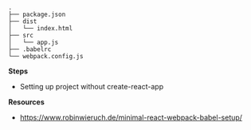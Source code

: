 ```
.
├── package.json
├── dist
│   └── index.html
├── src
│   └── app.js
├── .babelrc
└── webpack.config.js
```

**Steps**
* Setting up project without create-react-app

**Resources**
* https://www.robinwieruch.de/minimal-react-webpack-babel-setup/
